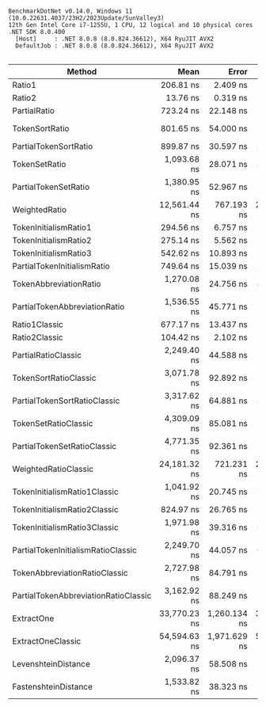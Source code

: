 ```

BenchmarkDotNet v0.14.0, Windows 11 (10.0.22631.4037/23H2/2023Update/SunValley3)
12th Gen Intel Core i7-1255U, 1 CPU, 12 logical and 10 physical cores
.NET SDK 8.0.400
  [Host]     : .NET 8.0.8 (8.0.824.36612), X64 RyuJIT AVX2
  DefaultJob : .NET 8.0.8 (8.0.824.36612), X64 RyuJIT AVX2


```
| Method                               | Mean         | Error        | StdDev       | Median       | Gen0   | Gen1   | Allocated |
|------------------------------------- |-------------:|-------------:|-------------:|-------------:|-------:|-------:|----------:|
| Ratio1                               |    206.81 ns |     2.409 ns |     2.136 ns |    207.29 ns | 0.0165 |      - |     104 B |
| Ratio2                               |     13.76 ns |     0.319 ns |     0.899 ns |     13.29 ns |      - |      - |         - |
| PartialRatio                         |    723.24 ns |    22.148 ns |    59.498 ns |    692.31 ns | 0.3786 | 0.0010 |    2376 B |
| TokenSortRatio                       |    801.65 ns |    54.000 ns |   159.219 ns |    882.82 ns | 0.0896 |      - |     568 B |
| PartialTokenSortRatio                |    899.87 ns |    30.597 ns |    89.254 ns |    921.35 ns | 0.1154 |      - |     728 B |
| TokenSetRatio                        |  1,093.68 ns |    28.071 ns |    80.993 ns |  1,096.79 ns | 0.3500 |      - |    2200 B |
| PartialTokenSetRatio                 |  1,380.95 ns |    52.967 ns |   154.507 ns |  1,392.58 ns | 0.5112 |      - |    3208 B |
| WeightedRatio                        | 12,561.44 ns |   767.193 ns | 2,225.766 ns | 13,232.62 ns | 0.7935 |      - |    5072 B |
| TokenInitialismRatio1                |    294.56 ns |     6.757 ns |    18.946 ns |    297.41 ns | 0.0625 |      - |     392 B |
| TokenInitialismRatio2                |    275.14 ns |     5.562 ns |    15.503 ns |    272.03 ns | 0.0548 |      - |     344 B |
| TokenInitialismRatio3                |    542.62 ns |    10.893 ns |    29.635 ns |    541.23 ns | 0.1106 |      - |     696 B |
| PartialTokenInitialismRatio          |    749.64 ns |    15.039 ns |    32.373 ns |    744.13 ns | 0.1845 |      - |    1160 B |
| TokenAbbreviationRatio               |  1,270.08 ns |    24.756 ns |    41.361 ns |  1,255.59 ns | 0.2508 |      - |    1576 B |
| PartialTokenAbbreviationRatio        |  1,536.55 ns |    45.771 ns |   129.097 ns |  1,561.22 ns | 0.3357 |      - |    2112 B |
| Ratio1Classic                        |    677.17 ns |    13.437 ns |    29.212 ns |    681.43 ns | 0.0505 |      - |     320 B |
| Ratio2Classic                        |    104.42 ns |     2.102 ns |     3.626 ns |    105.17 ns | 0.0318 |      - |     200 B |
| PartialRatioClassic                  |  2,249.40 ns |    44.588 ns |   118.242 ns |  2,274.26 ns | 0.5360 | 0.0019 |    3368 B |
| TokenSortRatioClassic                |  3,071.78 ns |    92.892 ns |   266.524 ns |  3,143.59 ns | 0.3510 |      - |    2216 B |
| PartialTokenSortRatioClassic         |  3,317.62 ns |    64.881 ns |    82.054 ns |  3,327.15 ns | 0.4005 |      - |    2536 B |
| TokenSetRatioClassic                 |  4,309.09 ns |    85.081 ns |   184.959 ns |  4,337.85 ns | 0.6905 |      - |    4352 B |
| PartialTokenSetRatioClassic          |  4,771.35 ns |    92.361 ns |   230.012 ns |  4,849.64 ns | 0.9308 |      - |    5840 B |
| WeightedRatioClassic                 | 24,181.32 ns |   721.231 ns | 2,046.011 ns | 24,472.06 ns | 2.1362 |      - |   13482 B |
| TokenInitialismRatio1Classic         |  1,041.92 ns |    20.745 ns |    39.470 ns |  1,044.25 ns | 0.1440 |      - |     904 B |
| TokenInitialismRatio2Classic         |    824.97 ns |    26.765 ns |    75.051 ns |    844.97 ns | 0.1173 |      - |     736 B |
| TokenInitialismRatio3Classic         |  1,971.98 ns |    39.316 ns |    91.901 ns |  1,989.39 ns | 0.2460 |      - |    1552 B |
| PartialTokenInitialismRatioClassic   |  2,249.70 ns |    44.057 ns |    65.943 ns |  2,259.86 ns | 0.3414 |      - |    2144 B |
| TokenAbbreviationRatioClassic        |  2,727.98 ns |    84.791 ns |   241.914 ns |  2,779.33 ns | 0.4730 |      - |    2984 B |
| PartialTokenAbbreviationRatioClassic |  3,162.92 ns |    88.249 ns |   247.460 ns |  3,193.32 ns | 0.6180 |      - |    3896 B |
| ExtractOne                           | 33,770.23 ns | 1,260.134 ns | 3,595.234 ns | 34,371.46 ns | 1.8616 |      - |   11728 B |
| ExtractOneClassic                    | 54,594.63 ns | 1,971.629 ns | 5,625.169 ns | 55,347.68 ns | 4.5776 |      - |   29011 B |
| LevenshteinDistance                  |  2,096.37 ns |    58.508 ns |   167.872 ns |  2,141.95 ns | 0.0229 |      - |     144 B |
| FastenshteinDistance                 |  1,533.82 ns |    38.323 ns |   108.715 ns |  1,564.52 ns | 0.0229 |      - |     144 B |
